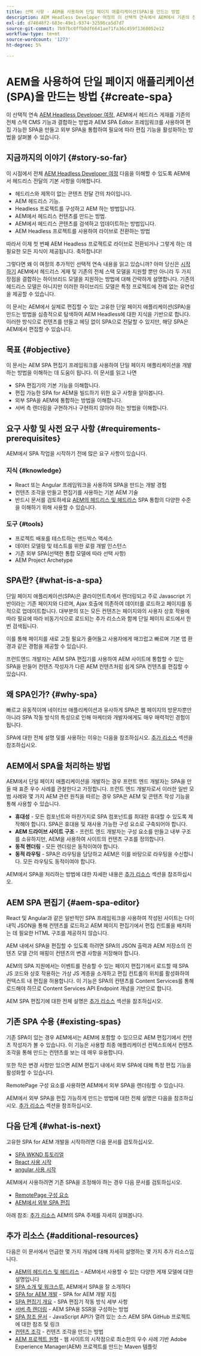 ```yaml
---
title: 선택 사항 - AEM을 사용하여 단일 페이지 애플리케이션(SPA)을 만드는 방법
description: AEM Headless Developer 여정의 이 선택적 연속에서 AEM에서 기존의 전체 스택 CMS 기능과 헤드리스 게재를 결합하는 방법과 AEM SPA Editor 프레임워크를 사용하여 편집 가능한 SPA을 만드는 방법을 알아봅니다.
exl-id: d74848f2-683e-49e1-9374-32596ca5d7d7
source-git-commit: 7b97bc0ffb0df6641ae71fa36c459f1368052e12
workflow-type: tm+mt
source-wordcount: '1273'
ht-degree: 5%

---
```


# AEM을 사용하여 단일 페이지 애플리케이션(SPA)을 만드는 방법 {#create-spa}

이 선택적 연속 [AEM Headless Developer 여정,](overview.md) AEM에서 헤드리스 게재를 기존의 전체 스택 CMS 기능과 결합하는 방법과 AEM SPA Editor 프레임워크를 사용하여 편집 가능한 SPA을 만들고 외부 SPA을 통합하여 필요에 따라 편집 기능을 활성화하는 방법을 살펴볼 수 있습니다.

## 지금까지의 이야기 {#story-so-far}

이 시점에서 전체 [AEM Headless Developer 여정](overview.md) 다음을 이해할 수 있도록 AEM에서 헤드리스 전달의 기본 사항을 이해합니다.

* 헤드리스와 제목이 없는 콘텐츠 전달 간의 차이입니다.
* AEM 헤드리스 기능.
* Headless 프로젝트를 구성하고 AEM 하는 방법입니다.
* AEM에서 헤드리스 컨텐츠를 만드는 방법.
* AEM에서 헤드리스 콘텐츠를 검색하고 업데이트하는 방법입니다.
* AEM Headless 프로젝트를 사용하여 라이브로 전환하는 방법

따라서 이제 첫 번째 AEM Headless 프로젝트로 라이브로 전환되거나 그렇게 하는 데 필요한 모든 지식이 제공됩니다. 축하합니다!

그렇다면 왜 이 여정의 추가적인 선택적 연속 내용을 읽고 있습니까? 아마 당신은 [시작하기](getting-started.md#integration-levels) AEM에서 헤드리스 게재 및 기존의 전체 스택 모델을 지원할 뿐만 아니라 두 가지 장점을 결합하는 하이브리드 모델을 지원하는 방법에 대해 간략하게 설명합니다. 기존의 헤드리스 모델은 아니지만 이러한 하이브리드 모델은 특정 프로젝트에 전례 없는 유연성을 제공할 수 있습니다.

이 문서는 AEM에서 실제로 편집할 수 있는 고유한 단일 페이지 애플리케이션(SPA)을 만드는 방법을 심층적으로 탐색하여 AEM Headless에 대한 지식을 기반으로 합니다. 이러한 방식으로 컨텐츠를 만들고 헤딩 없이 SPA으로 전달할 수 있지만, 해당 SPA은 AEM에서 편집할 수 있습니다.

## 목표 {#objective}

이 문서는 AEM SPA 편집기 프레임워크를 사용하여 단일 페이지 애플리케이션을 개발하는 방법을 이해하는 데 도움이 됩니다. 이 문서를 읽고 나면

* SPA 편집기의 기본 기능을 이해합니다.
* 편집 가능한 SPA for AEM을 빌드하기 위한 요구 사항을 알아봅니다.
* 외부 SPA을 AEM에 통합하는 방법을 이해합니다.
* 서버 측 렌더링을 구현하거나 구현하지 않아야 하는 방법을 이해합니다.

## 요구 사항 및 사전 요구 사항 {#requirements-prerequisites}

AEM에서 SPA 작업을 시작하기 전에 많은 요구 사항이 있습니다.

### 지식 {#knowledge}

* React 또는 Angular 프레임워크을 사용하여 SPA을 만드는 개발 경험
* 컨텐츠 조각을 만들고 편집기를 사용하는 기본 AEM 기술
* 반드시 문서를 검토하세요 [AEM의 헤드리스 및 헤드리스](/help/sites-developing/headful-headless.md) SPA 통합의 다양한 수준을 이해하기 위해 사용할 수 있습니다.

### 도구 {#tools}

* 프로젝트 배포를 테스트하는 샌드박스 액세스
* 데이터 모델링 및 테스트를 위한 로컬 개발 인스턴스
* 기존 외부 SPA(선택한 통합 모델에 따라 선택 사항)
* AEM Project Archetype

## SPA란? {#what-is-a-spa}

단일 페이지 애플리케이션(SPA)은 클라이언트측에서 렌더링되고 주로 Javascript 기반이라는 기존 페이지와 다르며, Ajax 호출에 의존하여 데이터를 로드하고 페이지를 동적으로 업데이트합니다. 대부분의 또는 모든 컨텐츠는 페이지와의 사용자 상호 작용에 따라 필요에 따라 비동기식으로 로드되는 추가 리소스와 함께 단일 페이지 로드에서 한 번 검색됩니다.

이를 통해 페이지를 새로 고칠 필요가 줄어들고 사용자에게 매끄럽고 빠르며 기본 앱 환경과 같은 경험을 제공할 수 있습니다.

프런트엔드 개발자는 AEM SPA 편집기를 사용하여 AEM 사이트에 통합할 수 있는 SPA을 만들어 컨텐츠 작성자가 다른 AEM 컨텐츠처럼 쉽게 SPA 컨텐츠를 편집할 수 있습니다.

## 왜 SPA인가? {#why-spa}

빠르고 유동적이며 네이티브 애플리케이션과 유사하게 SPA은 웹 페이지의 방문자뿐만 아니라 SPA 작동 방식의 특성으로 인해 마케터와 개발자에게도 매우 매력적인 경험이 됩니다.

SPA에 대한 전체 설명 및를 사용하는 이유는 다음을 참조하십시오. [추가 리소스](#additional-resources) 섹션을 참조하십시오.

## AEM에서 SPA을 처리하는 방법

AEM에서 단일 페이지 애플리케이션을 개발하는 경우 프런트 엔드 개발자는 SPA을 만들 때 표준 우수 사례를 관찰한다고 가정합니다. 프런트 엔드 개발자로서 이러한 일반 모범 사례와 몇 가지 AEM 관련 원칙을 따르는 경우 SPA은 AEM 및 콘텐츠 작성 기능을 통해 사용할 수 있습니다.

* **휴대성** - 모든 컴포넌트와 마찬가지로 SPA 컴포넌트를 최대한 휴대할 수 있도록 제작해야 합니다. SPA은 휴대용 및 재사용 가능한 구성 요소로 구축되어야 합니다.
* **AEM 드라이브 사이트 구조** - 프런트 엔드 개발자는 구성 요소를 만들고 내부 구조를 소유하지만, AEM을 사용하여 사이트의 컨텐츠 구조를 정의합니다.
* **동적 렌더링** - 모든 렌더링은 동적이여야 합니다.
* **동적 라우팅** - SPA은 라우팅을 담당하고 AEM은 이를 바탕으로 라우팅을 수신합니다. 모든 라우팅도 동적이여야 합니다.

AEM에서 SPA을 처리하는 방법에 대한 자세한 내용은 [추가 리소스](#additional-resources) 섹션을 참조하십시오.

## AEM SPA 편집기 {#aem-spa-editor}

React 및 Angular과 같은 일반적인 SPA 프레임워크을 사용하여 작성된 사이트는 다이내믹 JSON을 통해 컨텐츠를 로드하고 AEM 페이지 편집기에서 편집 컨트롤을 배치하는 데 필요한 HTML 구조를 제공하지 않습니다.

AEM 내에서 SPA을 편집할 수 있도록 하려면 SPA의 JSON 출력과 AEM 저장소의 컨텐츠 모델 간의 매핑이 컨텐츠의 변경 사항을 저장해야 합니다.

AEM의 SPA 지원에서는 이벤트를 전송할 수 있는 페이지 편집기에서 로드할 때 SPA JS 코드와 상호 작용하는 가상 JS 계층을 소개하고 편집 컨트롤의 위치를 활성화하여 컨텍스트 내 편집을 허용합니다. 이 기능은 SPA의 컨텐츠를 Content Services를 통해 로드해야 하므로 Content Services API Endpoint 개념을 기반으로 합니다.

AEM SPA 편집기에 대한 전체 설명은 [추가 리소스](#additional-resources) 섹션을 참조하십시오.

## 기존 SPA 수용 {#existing-spas}

기존 SPA이 있는 경우 AEM에서는 AEM에 포함할 수 있으므로 AEM 편집기에서 컨텐츠 작성자가 볼 수 있습니다. 이 기능은 사용할 최종 애플리케이션 컨텍스트에서 컨텐츠 조각을 통해 만드는 컨텐츠를 보는 데 매우 유용합니다.

또한 작은 변경 사항만 있으면 AEM 편집기 내에서 외부 SPA에 대해 특정 편집 기능을 활성화할 수 있습니다.

RemotePage 구성 요소를 사용하면 AEM에서 외부 SPA을 렌더링할 수 있습니다.

AEM에서 외부 SPA을 편집 가능하게 만드는 방법에 대한 전체 설명은 다음을 참조하십시오. [추가 리소스](#additional-resources) 섹션을 참조하십시오.

## 다음 단계 {#what-is-next}

고유한 SPA for AEM 개발을 시작하려면 다음 문서를 검토하십시오.

* [SPA WKND 튜토리얼](/help/sites-developing/spa-wknd.md)
* [React 사용 시작](/help/sites-developing/spa-getting-started-react.md)
* [angular 사용 시작](/help/sites-developing/spa-getting-started-angular.md)

AEM에서 사용하려면 기존 SPA을 조정해야 하는 경우 다음 문서를 검토하십시오.

* [RemotePage 구성 요소](/help/sites-developing/spa-remote-page.md)
* [AEM에서 외부 SPA 편집](/help/sites-developing/spa-edit-external.md)

아래 참조: [추가 리소스](#additional-resources) AEM의 SPA 주제를 자세히 살펴봅니다.

## 추가 리소스 {#additional-resources}

다음은 이 문서에서 언급한 몇 가지 개념에 대해 자세히 설명하는 몇 가지 추가 리소스입니다.

* [AEM의 헤드리스 및 헤드리스](/help/sites-developing/headful-headless.md) - AEM에서 사용할 수 있는 다양한 게재 모델에 대한 설명입니다
* [SPA 소개 및 워크스루.](/help/sites-developing/spa-walkthrough.md) AEM에서 SPA을 잘 소개하다
* [SPA for AEM 개발](/help/sites-developing/spa-architecture.md) - SPA for AEM 개발 지침
* [SPA 편집기 개요](/help/sites-developing/spa-overview.md) - SPA 편집기 작동 방식 세부 사항
* [서버 측 렌더링](/help/sites-developing/spa-ssr.md) - AEM SPA용 SSR을 구성하는 방법
* [SPA 참조 문서](/help/sites-developing/spa-reference-materials.md) - JavaScript API가 열려 있는 소스 AEM SPA GitHub 프로젝트에 대한 참조 및 링크
* [컨텐츠 조각](/help/assets/content-fragments/content-fragments.md) - 컨텐츠 조각을 만드는 방법
* [AEM 프로젝트 원형](https://experienceleague.adobe.com/docs/experience-manager-core-components/using/developing/archetype/overview.html) - 웹 사이트의 시작점으로 최소한의 우수 사례 기반 Adobe Experience Manager(AEM) 프로젝트를 만드는 Maven 템플릿
